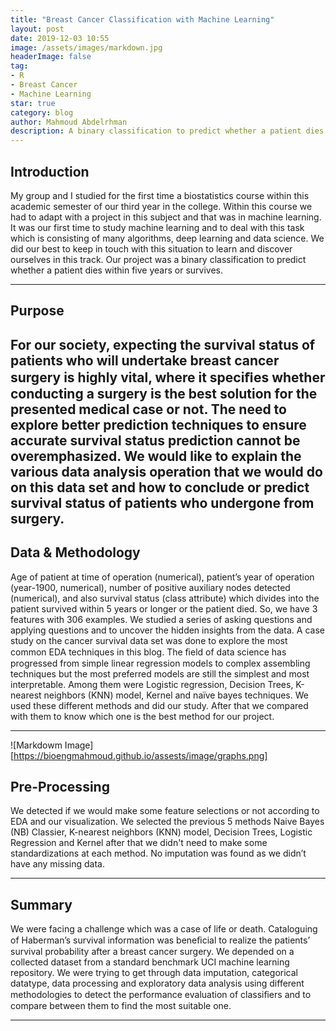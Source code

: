 ```yaml
---
title: "Breast Cancer Classification with Machine Learning"
layout: post
date: 2019-12-03 10:55
image: /assets/images/markdown.jpg
headerImage: false
tag:
- R
- Breast Cancer
- Machine Learning
star: true
category: blog
author: Mahmoud Abdelrhman
description: A binary classification to predict whether a patient dies within five years or survives.
---
```


## Introduction

My group and I studied for the first time a biostatistics course within this academic semester of our third year in the college. Within this course we had to adapt with a project in this subject and that was in machine learning. It was our first time to study machine learning and to deal with this task which is consisting of many algorithms, deep learning and data science. We did our best to keep in touch with this situation to learn and discover ourselves in this track. Our project was a binary classification to predict whether a patient dies within five years or survives.

---

## Purpose


For our society, expecting the survival status of patients who will undertake breast cancer surgery is highly vital, where it speciﬁes whether conducting a surgery is the best solution for the presented medical case or not. The need to explore better prediction techniques to ensure accurate survival status prediction cannot be overemphasized. We would like to explain the various data analysis operation that we would do on this data set and how to conclude or predict survival status of patients who undergone from surgery.
---

## Data & Methodology

Age of patient at time of operation (numerical), patient’s year of operation (year-1900, numerical), number of positive auxiliary nodes detected (numerical), and also survival status (class attribute) which divides into the patient survived within 5 years or longer or the patient died. So, we have 3 features with 306 examples.
We studied a series of asking questions and applying questions and to uncover the hidden insights from the data. A case study on the cancer survival data set was done to explore the most common EDA techniques in this blog. 
The ﬁeld of data science has progressed from simple linear regression models to complex assembling techniques but the most preferred models are still the simplest and most interpretable. Among them were Logistic regression, Decision Trees, K-nearest neighbors (KNN) model, Kernel and naïve bayes techniques. We used these different methods and did our study. After that we compared with them to know which one is the best method for our project. 

---
![Markdowm Image][https://bioengmahmoud.github.io/assests/image/graphs.png]
## Pre-Processing

We detected if we would make some feature selections or not according to EDA and our visualization. We selected the previous 5 methods Naive Bayes (NB) Classier, K-nearest neighbors (KNN) model, Decision Trees, Logistic Regression and Kernel after that we didn't need to make some standardizations at each method. No imputation was found as we didn’t have any missing data.

---

## Summary

We were facing a challenge which was a case of life or death. Cataloguing of Haberman’s survival information was beneﬁcial to realize the patients’ survival probability after a breast cancer surgery. We depended on a collected dataset from a standard benchmark UCI machine learning repository. We were trying to get through data imputation, categorical datatype, data processing and exploratory data analysis using different methodologies to detect the performance evaluation of classiﬁers and to compare between them to find the most suitable one.

---

